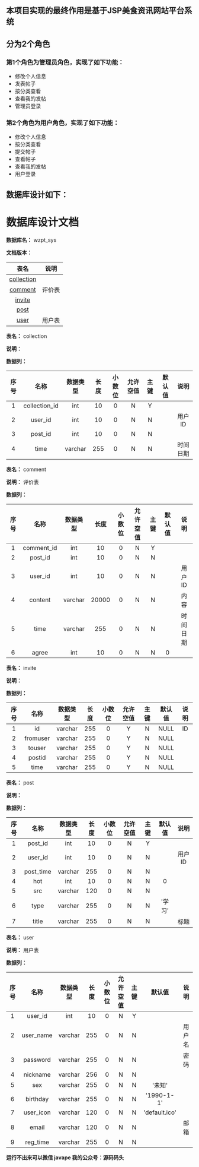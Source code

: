## 本项目实现的最终作用是基于JSP美食资讯网站平台系统
## 分为2个角色
### 第1个角色为管理员角色，实现了如下功能：
 - 修改个人信息
 - 发表帖子
 - 按分类查看
 - 查看我的发帖
 - 管理员登录
### 第2个角色为用户角色，实现了如下功能：
 - 修改个人信息
 - 按分类查看
 - 提交帖子
 - 查看帖子
 - 查看我的发帖
 - 用户登录
## 数据库设计如下：
# 数据库设计文档

**数据库名：** wzpt_sys

**文档版本：** 


| 表名                  | 说明       |
| :---: | :---: |
| [collection](#collection) |  |
| [comment](#comment) | 评价表 |
| [invite](#invite) |  |
| [post](#post) |  |
| [user](#user) | 用户表 |

**表名：** <a id="collection">collection</a>

**说明：** 

**数据列：**

| 序号 | 名称 | 数据类型 |  长度  | 小数位 | 允许空值 | 主键 | 默认值 | 说明 |
| :---: | :---: | :---: | :---: | :---: | :---: | :---: | :---: | :---: |
|  1   | collection_id |   int   | 10 |   0    |    N     |  Y   |       |   |
|  2   | user_id |   int   | 10 |   0    |    N     |  N   |       | 用户ID  |
|  3   | post_id |   int   | 10 |   0    |    N     |  N   |       |   |
|  4   | time |   varchar   | 255 |   0    |    N     |  N   |       | 时间日期  |

**表名：** <a id="comment">comment</a>

**说明：** 评价表

**数据列：**

| 序号 | 名称 | 数据类型 |  长度  | 小数位 | 允许空值 | 主键 | 默认值 | 说明 |
| :---: | :---: | :---: | :---: | :---: | :---: | :---: | :---: | :---: |
|  1   | comment_id |   int   | 10 |   0    |    N     |  Y   |       |   |
|  2   | post_id |   int   | 10 |   0    |    N     |  N   |       |   |
|  3   | user_id |   int   | 10 |   0    |    N     |  N   |       | 用户ID  |
|  4   | content |   varchar   | 20000 |   0    |    N     |  N   |       | 内容  |
|  5   | time |   varchar   | 255 |   0    |    N     |  N   |       | 时间日期  |
|  6   | agree |   int   | 10 |   0    |    N     |  N   |   0    |   |

**表名：** <a id="invite">invite</a>

**说明：** 

**数据列：**

| 序号 | 名称 | 数据类型 |  长度  | 小数位 | 允许空值 | 主键 | 默认值 | 说明 |
| :---: | :---: | :---: | :---: | :---: | :---: | :---: | :---: | :---: |
|  1   | id |   varchar   | 255 |   0    |    Y     |  N   |   NULL    | ID  |
|  2   | fromuser |   varchar   | 255 |   0    |    Y     |  N   |   NULL    |   |
|  3   | touser |   varchar   | 255 |   0    |    Y     |  N   |   NULL    |   |
|  4   | postid |   varchar   | 255 |   0    |    Y     |  N   |   NULL    |   |
|  5   | time |   varchar   | 255 |   0    |    Y     |  N   |   NULL    |   |

**表名：** <a id="post">post</a>

**说明：** 

**数据列：**

| 序号 | 名称 | 数据类型 |  长度  | 小数位 | 允许空值 | 主键 | 默认值 | 说明 |
| :---: | :---: | :---: | :---: | :---: | :---: | :---: | :---: | :---: |
|  1   | post_id |   int   | 10 |   0    |    N     |  Y   |       |   |
|  2   | user_id |   int   | 10 |   0    |    N     |  N   |       | 用户ID  |
|  3   | post_time |   varchar   | 255 |   0    |    N     |  N   |       |   |
|  4   | hot |   int   | 10 |   0    |    N     |  N   |   0    |   |
|  5   | src |   varchar   | 120 |   0    |    N     |  N   |       |   |
|  6   | type |   varchar   | 255 |   0    |    N     |  N   |   '学习'    |   |
|  7   | title |   varchar   | 255 |   0    |    N     |  N   |       | 标题  |

**表名：** <a id="user">user</a>

**说明：** 用户表

**数据列：**

| 序号 | 名称 | 数据类型 |  长度  | 小数位 | 允许空值 | 主键 | 默认值 | 说明 |
| :---: | :---: | :---: | :---: | :---: | :---: | :---: | :---: | :---: |
|  1   | user_id |   int   | 10 |   0    |    N     |  Y   |       |   |
|  2   | user_name |   varchar   | 255 |   0    |    N     |  N   |       | 用户名  |
|  3   | password |   varchar   | 255 |   0    |    N     |  N   |       | 密码  |
|  4   | nickname |   varchar   | 256 |   0    |    N     |  N   |       |   |
|  5   | sex |   varchar   | 255 |   0    |    N     |  N   |   '未知'    |   |
|  6   | birthday |   varchar   | 255 |   0    |    N     |  N   |   '1990-1-1'    |   |
|  7   | user_icon |   varchar   | 120 |   0    |    N     |  N   |   'default.ico'    |   |
|  8   | email |   varchar   | 120 |   0    |    N     |  N   |       | 邮箱  |
|  9   | reg_time |   varchar   | 255 |   0    |    N     |  N   |       |   |

**运行不出来可以微信 javape 我的公众号：源码码头**
